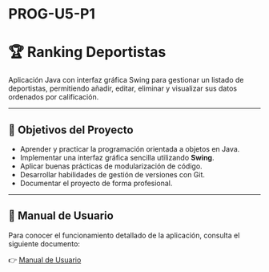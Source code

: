 # PROG-U5-P1
# 🏆 Ranking Deportistas

Aplicación Java con interfaz gráfica Swing para gestionar un listado de deportistas, permitiendo añadir, editar, eliminar y visualizar sus datos ordenados por calificación.

---

## 🎯 Objetivos del Proyecto

- Aprender y practicar la programación orientada a objetos en Java.
- Implementar una interfaz gráfica sencilla utilizando **Swing**.
- Aplicar buenas prácticas de modularización de código.
- Desarrollar habilidades de gestión de versiones con Git.
- Documentar el proyecto de forma profesional.

---

## 📖 Manual de Usuario

Para conocer el funcionamiento detallado de la aplicación, consulta el siguiente documento:

👉 [Manual de Usuario](docs/manualUsuario.md)




